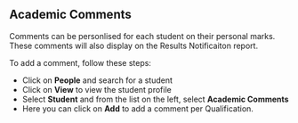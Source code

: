 ## **Academic Comments**

Comments can be personlised for each student on their personal marks.  These comments will also display on the Results Notificaiton report.

To add a comment, follow these steps:

- Click on **People** and search for a student
- Click on **View** to view the student profile
- Select **Student** and from the list on the left, select **Academic Comments**
- Here you can click on **Add** to add a comment per Qualification.

